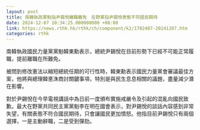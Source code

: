```yaml
---
layout: post
title: 南韓執政黨魁指尹錫悅離職難免　在野黨指尹錫悅表態不符國民期待
date: 2024-12-07 10:34:25.000000000 +08:00
link: https://news.rthk.hk/rthk/ch/component/k2/1782487-20241207.htm
categories: rthk
---
```


南韓執政國民力量黨黨魁韓東勳表示，總統尹錫悅在目前形勢下已經不可能正常履職，提前離職在所難免。

被問到修改憲法以縮短總統任期的可行性時，韓東勳表示國民力量黨會審議最佳方案，他將與總理韓悳洙商討關鍵事項，特別是與民生息息相關的議題，盡量減少潛在影響。

對於尹錫悅在今早電視講話中為日前一度頒布實施戒嚴令及引起的混亂向國民致歉。最大在野黨共同民主黨黨魁李在明在國會表示，對尹錫悅的談話內容感到非常失望，有關表態不符合國民期待，只會讓國民更加憤怒。他指目前尹錫悅只有兩個選擇，一是主動辭職，二是受到彈劾。
